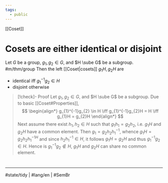 ```yaml
---
tags:
  - public
---
```

[[Coset]]
# Cosets are either identical or disjoint

Let $G$ be a group, $g_{1}, g_{2} \in G$, and $H \sube G$ be a subgroup.
#m/thm/group  Then the left [[Coset|cosets]] $g_{1}H, g_{2}H$ are

- identical iff $g_{1}^{-1}g_{2} \in H$
- disjoint otherwise

> [!check]- Proof
> Let $g_{1}, g_{2} \in G$, and $H \sube G$ be a subgroup.
> Due to basic [[Coset#Properties]],
> $$
> \begin{align*}
> g_{1}^{-1}g_{2} \in H \iff g_{1}^{-1}g_{2}H = H \iff g_{1}H = g_{2}H
> \end{align*}
> $$
> Next assume there exist $h_{1},h_{2} \in H$ such that $g_{1}h_{1} = g_{2}h_{2}$,
> i.e. $g_{1}H$ and $g_{2}H$ have a common element.
> Then $g_{1} = g_{2}h_{2}h_{1}^{-1}$,
> whence $g_{1}H = g_{2}h_{2}h_{1}^{-1 H}$
> and since $h_{2}h_{1}^{-1} \in H$,
> it follows $g_{1}H = g_{2}H$
> and thus $g_{1}^{-1}g_{2} \in H$.
> Hence is $g_{1}^{-1}g_{2} \notin H$,
> $g_{1}H$ and $g_{2}H$ can share no common element.
> <span class="QED"/>

#
---
#state/tidy | #lang/en | #SemBr
